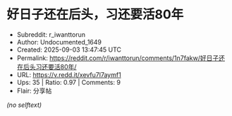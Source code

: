 # 好日子还在后头，习还要活80年

- Subreddit: r_iwanttorun
- Author: Undocumented_1649
- Created: 2025-09-03 13:47:45 UTC
- Permalink: https://reddit.com/r/iwanttorun/comments/1n7fakw/好日子还在后头习还要活80年/
- URL: https://v.redd.it/xevfu7l7aymf1
- Ups: 35 | Ratio: 0.97 | Comments: 9
- Flair: 分享帖

_(no selftext)_
